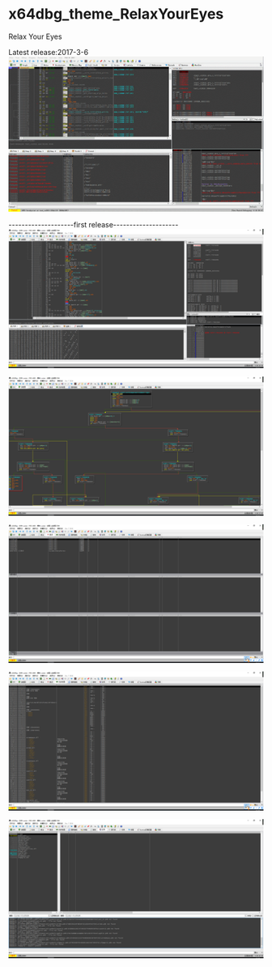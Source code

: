 # x64dbg_theme_RelaxYourEyes
Relax Your Eyes





Latest release:2017-3-6
![screenshot1](https://github.com/stonedreamforest/x64dbg_theme_RelaxYourEyes/blob/master/GIF.gif)





--------------------first release--------------------
![screenshot1](https://github.com/stonedreamforest/x64dbg_theme_RelaxYourEyes/blob/master/1.png)

![screenshot2](https://github.com/stonedreamforest/x64dbg_theme_RelaxYourEyes/blob/master/2.png)

![screenshot3](https://github.com/stonedreamforest/x64dbg_theme_RelaxYourEyes/blob/master/3.png)

![screenshot4](https://github.com/stonedreamforest/x64dbg_theme_RelaxYourEyes/blob/master/4.png)

![screenshot5](https://github.com/stonedreamforest/x64dbg_theme_RelaxYourEyes/blob/master/5.png)

